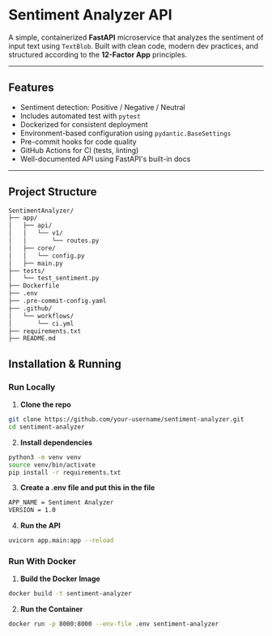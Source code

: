 # Sentiment Analyzer API

A simple, containerized **FastAPI** microservice that analyzes the sentiment of input text using `TextBlob`. Built with clean code, modern dev practices, and structured according to the **12-Factor App** principles.

---

## Features

- Sentiment detection: Positive / Negative / Neutral
- Includes automated test with `pytest`
- Dockerized for consistent deployment
- Environment-based configuration using `pydantic.BaseSettings`
- Pre-commit hooks for code quality
- GitHub Actions for CI (tests, linting)
- Well-documented API using FastAPI's built-in docs
---

##  Project Structure

```bash
SentimentAnalyzer/
├── app/
│   ├── api/
│   │   └── v1/
│   │       └── routes.py
│   ├── core/
│   │   └── config.py
│   ├── main.py
├── tests/
│   └── test_sentiment.py
├── Dockerfile
├── .env
├── .pre-commit-config.yaml
├── .github/
│   └── workflows/
│       └── ci.yml
├── requirements.txt
├── README.md
```

## Installation & Running

### Run Locally

1. **Clone the repo**

```bash
git clone https://github.com/your-username/sentiment-analyzer.git
cd sentiment-analyzer
```

2. **Install dependencies**

```bash
python3 -m venv venv
source venv/bin/activate
pip install -r requirements.txt
```

3. **Create a .env file and put this in the file**

```bash
APP_NAME = Sentiment Analyzer
VERSION = 1.0
```

4. **Run the API**

```bash
uvicorn app.main:app --reload
```
### Run With Docker

1. **Build the Docker Image**

```bash
docker build -t sentiment-analyzer
```

2.  **Run the Container**

```bash
docker run -p 8000:8000 --env-file .env sentiment-analyzer
```